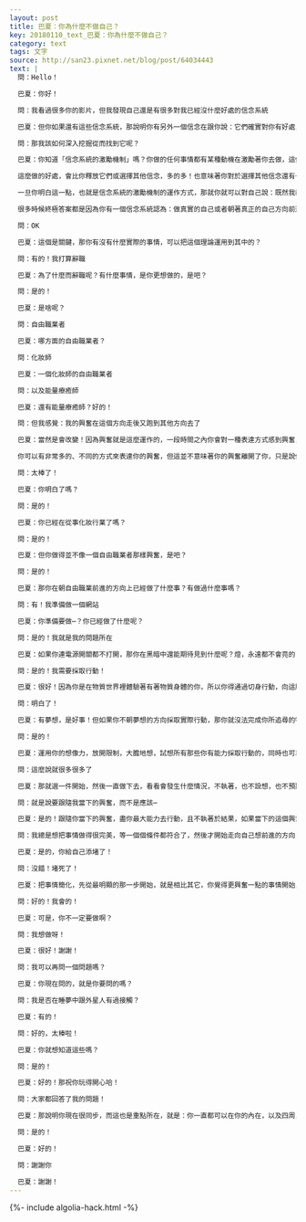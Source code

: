 ```yaml
---
layout: post
title: 巴夏：你為什麼不做自己？
key: 20180110_text_巴夏：你為什麼不做自己？
category: text
tags: 文字
source: http://san23.pixnet.net/blog/post/64034443
text: |
  問：Hello！

  巴夏：你好！

  問：我看過很多你的影片，但我發現自己還是有很多對我已經沒什麼好處的信念系統

  巴夏：但你如果還有這些信念系統，那說明你有另外一個信念在跟你說：它們確實對你有好處，否則它們就不會在你那，所以你還沒找到那個信念系統

  問：那我該如何深入挖掘從而找到它呢？

  巴夏：你知道「信念系統的激勵機制」嗎？你做的任何事情都有某種動機在激勵著你去做，這個動機就是你賦予事件的意義，所以如果你發現自己受到激勵，而緊緊抓住某個對你無益的信念，那說明有一個非常特殊的信念在告訴你：緊緊抓住這些（無益）信念吧！

  這麼做的好處，會比你釋放它們或選擇其他信念，多的多！也意味著你對於選擇其他信念還有一個負面信念，而它就是你無法朝其那個方向前進的原因，要知道你們總是毫無例外地，朝著你相信對你是最佳利益的方向前進，也會義無反顧地放下任何你認為不是你最佳利益的選擇

  一旦你明白這一點，也就是信念系統的激勵機制的運作方式，那就你就可以對自己說：既然我都是朝著我認為對我有著最佳利益的方向前進，那麼唯一會讓我對無益的信念緊抓不放的原因，就是我有另一個信念使得我覺得：這些信念比其他信念對我更有益處，然後你就可以開始檢視你的信念系統，去弄清楚：對於你想做的事你為什麼會覺得沒多大好處？而對於你所不想做的事，你反而覺得利益更多？你可以用這種方式來自我對話、自我省悟，從而找到這些問題的答案

  很多時候終極答案都是因為你有一個信念系統認為：做真實的自己或者朝著真正的自己方向前進會更可怕、更嚇人、更恐怖，而待在原地則「舒服」多了（註：害怕踏出舒適圈，對未知的恐懼讓人不敢嘗試前進），即使你不喜歡目前的現狀，但你會覺得，用你們的話說是：兩害相權取其輕。現狀雖非你所想要，但你卻覺得（應該會）更舒服、更熟悉/習慣，而其他選擇（即使）好，但卻不如待在原地舒服，所以你得弄清楚：為什麼你對其他選擇會有這樣的信念？

  問：OK

  巴夏：這個是關鍵，那你有沒有什麼實際的事情，可以把這個理論運用到其中的？

  問：有的！我打算辭職

  巴夏：為了什麼而辭職呢？有什麼事情，是你更想做的，是吧？

  問：是的！

  巴夏：是啥呢？

  問：自由職業者

  巴夏：哪方面的自由職業者？

  問：化妝師

  巴夏：一個化妝師的自由職業者

  問：以及能量療癒師

  巴夏：還有能量療癒師？好的！

  問：但我感覺：我的興奮在這個方向走後又跑到其他方向去了

  巴夏：當然是會改變！因為興奮就是這麼運作的，一段時間之內你會對一種表達方式感到興奮，過後這陣興奮之風就會離開了你的帆，而另一股興奮之風則會吹起另一種表達你的興奮的帆，風會不斷地吹著你，讓你可以最不費力地、不斷地向前行使，你的所有的興奮，都是在你的興奮巨傘之下

  你可以有非常多的、不同的方式來表達你的興奮，但這並不意味著你的興奮離開了你，只是說你可能現在要先做這件事，從而讓你可以深入學習、領悟你所需要學習的，而這樣可以讓你在回到先前的興奮時有更多的領悟，同時也會帶給你一些經驗讓先前的興奮的體驗更完整

  問：太棒了！

  巴夏：你明白了嗎？

  問：是的！

  巴夏：你已經在從事化妝行業了嗎？

  問：是的！

  巴夏：但你做得並不像一個自由職業者那樣興奮，是吧？

  問：是的！

  巴夏：那你在朝自由職業前進的方向上已經做了什麼事？有做過什麼事嗎？

  問：有！我準備做一個網站

  巴夏：你準備要做⋯？你已經做了什麼呢？

  問：是的！我就是我的問題所在

  巴夏：如果你連電源開關都不打開，那你在黑暗中還能期待見到什麼呢？燈，永遠都不會亮的！

  問：是的！我需要採取行動！

  巴夏：很好！因為你是在物質世界裡體驗著有著物質身體的你，所以你得通過切身行動，向這股興奮的能量反饋你的決心，這樣才算完成這條「電路」的回路，明白嗎？

  問：明白了！

  巴夏：有夢想，是好事！但如果你不朝夢想的方向採取實際行動，那你就沒法完成你所追尋的物質體驗這個回路，因為你所追尋的，是物質實相的反射，明白嗎？

  問：是的！

  巴夏：運用你的想像力，放開限制，大膽地想，試想所有那些你有能力採取行動的，同時也可以讓你成為一名自由職業的化妝師，以及能量療癒師的方式，所有這些你能做的事情有哪些呢？

  問：這麼說就很多很多了

  巴夏：那就選一件開始，然後一直做下去，看看會發生什麼情況，不執著，也不設想，也不預期應該發生什麼事、應該怎麼發生、什麼時候發生，你明白嗎？

  問：就是說要跟隨我當下的興奮，而不是應該⋯

  巴夏：是的！跟隨你當下的興奮，盡你最大能力去行動，且不執著於結果，如果當下的這個興奮，會比其他興奮都興奮得多，那它就會跟你其他所有的興奮都連接起來，並且會引領你到你需要去的地方，即使在表面上看來是根本互不相干的事情

  問：我總是想把事情做得很完美，等一個個條件都符合了，然後才開始走向自己想前進的方向

  巴夏：是的，你給自己添堵了！

  問：沒錯！堵死了！

  巴夏：把事情簡化，先從最明顯的那一步開始，就是相比其它，你覺得更興奮一點的事情開始，先打好基礎，它會不斷往上建的，但一定要做些事情

  問：好的！我會的！

  巴夏：可是，你不一定要做啊？

  問：我想做呀！

  巴夏：很好！謝謝！

  問：我可以再問一個問題嗎？

  巴夏：你現在問的，就是你要問的嗎？

  問：我是否在睡夢中跟外星人有過接觸？

  巴夏：有的！

  問：好的，太棒啦！

  巴夏：你就想知道這些嗎？

  問：是的！

  巴夏：好的！那祝你玩得開心哈！

  問：大家都回答了我的問題！

  巴夏：那說明你現在很同步，而這也是重點所在，就是：你一直都可以在你的內在，以及四周，找到你需要的所有答案，明白嗎？

  問：是的！

  巴夏：好的！

  問：謝謝你

  巴夏：謝謝！
---
```


{%- include algolia-hack.html -%}
